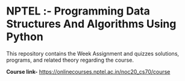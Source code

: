 # NPTEL :- Programming Data Structures And Algorithms Using Python

This repository contains the Week Assignment and quizzes solutions, programs, and related theory regarding the course.

**Course link-** https://onlinecourses.nptel.ac.in/noc20_cs70/course
